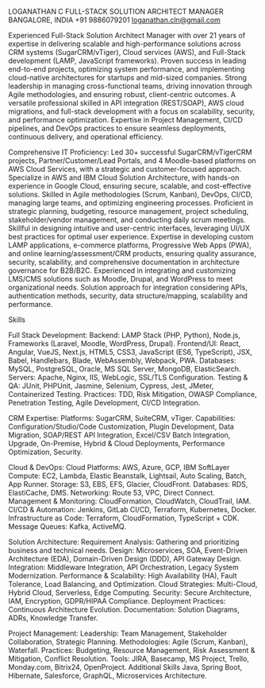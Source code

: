 LOGANATHAN C
FULL-STACK SOLUTION ARCHITECT MANAGER
BANGALORE, INDIA 
+91 9886079201 
loganathan.cln@gmail.com

Experienced Full-Stack Solution Architect Manager with over 21 years of expertise in delivering scalable and high-performance solutions across CRM systems (SugarCRM/vTiger), Cloud services (AWS), and Full-Stack development (LAMP, JavaScript frameworks). Proven success in leading end-to-end projects, optimizing system performance, and implementing cloud-native architectures for startups and mid-sized companies. Strong leadership in managing cross-functional teams, driving innovation through Agile methodologies, and ensuring robust, client-centric outcomes. A versatile professional skilled in API integration (REST/SOAP), AWS cloud migrations, and full-stack development with a focus on scalability, security, and performance optimization. Expertise in Project Management, CI/CD pipelines, and DevOps practices to ensure seamless deployments, continuous delivery, and operational efficiency.
 
Comprehensive IT Proficiency:
Led 30+ successful SugarCRM/vTigerCRM projects, Partner/Customer/Lead Portals, and 4 Moodle-based platforms on AWS Cloud Services, with a strategic and customer-focused approach.
Specialize in AWS and IBM Cloud Solution Architecture, with hands-on experience in Google Cloud, ensuring secure, scalable, and cost-effective solutions.
Skilled in Agile methodologies (Scrum, Kanban), DevOps, CI/CD, managing large teams, and optimizing engineering processes.
Proficient in strategic planning, budgeting, resource management, project scheduling, stakeholder/vendor management, and conducting daily scrum meetings.
Skillful in designing intuitive and user-centric interfaces, leveraging UI/UX best practices for optimal user experience.
Expertise in developing custom LAMP applications, e-commerce platforms, Progressive Web Apps (PWA), and online learning/assessment/CRM products, ensuring quality assurance, security, scalability, and comprehensive documentation in architecture governance for B2B/B2C.
Experienced in integrating and customizing LMS/CMS solutions such as Moodle, Drupal, and WordPress to meet organizational needs.
Solution approach for integration considering APIs, authentication methods, security, data structure/mapping, scalability and performance. 

Skills

Full Stack Development:
Backend: LAMP Stack (PHP, Python), Node.js, Frameworks (Laravel, Moodle, WordPress, Drupal).
Frontend/UI: React, Angular, VueJS, Next.js, HTML5, CSS3, JavaScript (ES6, TypeScript), JSX, Babel, Handlebars, Blade, WebAssembly, Webpack, PWA.
Databases: MySQL, PostgreSQL, Oracle, MS SQL Server, MongoDB, ElasticSearch.
Servers: Apache, Nginx, IIS, WebLogic, SSL/TLS Configuration.
Testing & QA: JUnit, PHPUnit, Jasmine, Selenium, Cypress, Jest, JMeter, Containerized Testing.
Practices: TDD, Risk Mitigation, OWASP Compliance, Penetration Testing, Agile Development, CI/CD Integration.

CRM Expertise:
Platforms: SugarCRM, SuiteCRM, vTiger.
Capabilities: Configuration/Studio/Code Customization, Plugin Development, Data Migration, SOAP/REST API Integration, Excel/CSV Batch Integration, Upgrade, On-Premise, Hybrid & Cloud Deployments, Performance Optimization, Security.

Cloud & DevOps:
Cloud Platforms: AWS, Azure, GCP, IBM SoftLayer
Compute: EC2, Lambda, Elastic Beanstalk, Lightsail, Auto Scaling, Batch, App Runner.
Storage: S3, EBS, EFS, Glacier, CloudFront.
Databases: RDS, ElastiCache, DMS.
Networking: Route 53, VPC, Direct Connect.
Management & Monitoring: CloudFormation, CloudWatch, CloudTrail, IAM.
CI/CD & Automation: Jenkins, GitLab CI/CD, Terraform, Kubernetes, Docker.
Infrastructure as Code: Terraform, CloudFormation, TypeScript + CDK.
Message Queues: Kafka, ActiveMQ.

Solution Architecture:
Requirement Analysis: Gathering and prioritizing business and technical needs.
Design: Microservices, SOA, Event-Driven Architecture (EDA), Domain-Driven Design (DDD), API Gateway Design.
Integration: Middleware Integration, API Orchestration, Legacy System Modernization.
Performance & Scalability: High Availability (HA), Fault Tolerance, Load Balancing, and Optimization.
Cloud Strategies: Multi-Cloud, Hybrid Cloud, Serverless, Edge Computing.
Security: Secure Architecture, IAM, Encryption, GDPR/HIPAA Compliance.
Deployment Practices: Continuous Architecture Evolution.
Documentation: Solution Diagrams, ADRs, Knowledge Transfer.

Project Management:
Leadership: Team Management, Stakeholder Collaboration, Strategic Planning.
Methodologies: Agile (Scrum, Kanban), Waterfall.
Practices: Budgeting, Resource Management, Risk Assessment & Mitigation, Conflict Resolution.
Tools: JIRA, Basecamp, MS Project, Trello, Monday.com, Bitrix24, OpenProject.
Additional Skills
Java, Spring Boot, Hibernate, Salesforce, GraphQL, Microservices Architecture.











